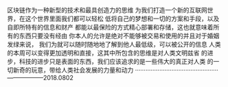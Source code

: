 区块链作为一种新型的技术和最具创造力的思维
为我们打造一个新的互联网世界，在这个世界里面我们都可以轻松
低将自己的梦想和一切的方案和手段，以及自即所特有的信息和财产
都能以最保险的方式精心部署和存储，这也就意味着所有的东西只要没有经由
你本人的允许是绝对不能够被交易和使用的并且对于婚姻发绿来说，
我们为就可以随时随地地了解到他人最低级，可以被公开的信息
人类的本周可以变得更加透明和直接，这其中所包含的思维是对人类文明兹省
的进步，科技的进步只是表面的东西，我们应该追求的是一些伟大的真正对人类
的一切新奇的玩意，带给人类社会发展的力量和动力
················································——————2018.0802